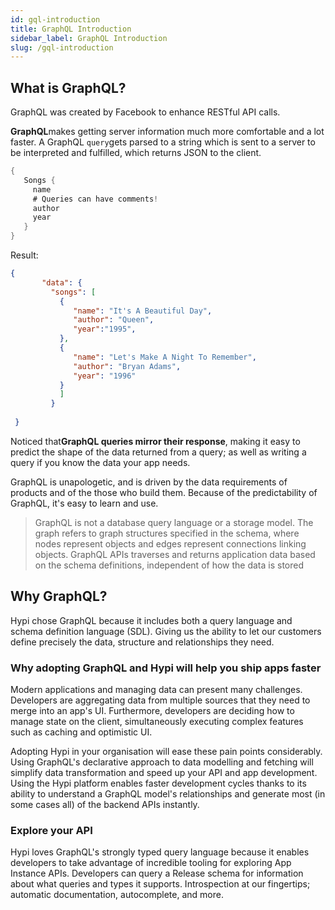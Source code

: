 ```yaml
---
id: gql-introduction
title: GraphQL Introduction
sidebar_label: GraphQL Introduction
slug: /gql-introduction 
---
```

## What is GraphQL?

GraphQL was created by Facebook to enhance RESTful API calls.

**GraphQL**makes getting server information much more comfortable and a lot faster. A GraphQL `query`gets parsed to a string which is sent to a server to be interpreted and fulfilled, which returns JSON to the client.

```java
{
   Songs {
     name
     # Queries can have comments!
     author
     year
   }
} 
```
Result:
```json
{
       "data": {
         "songs": [
           {
              "name": "It's A Beautiful Day",
              "author": "Queen",
              "year":"1995",
           },
           {
              "name": "Let's Make A Night To Remember",
              "author": "Bryan Adams",
              "year": "1996"
           }
           ]
         }
       
 }
```
Noticed that**GraphQL queries mirror their response**, making it easy to predict the shape of the data returned from a query; as well as writing a query if you know the data your app needs.

GraphQL is unapologetic, and is driven by the data requirements of products and of the those who build them. Because of the predictability of GraphQL, it's easy to learn and use.

> GraphQL is not a database query language or a storage model. The graph refers to graph structures specified in the schema, where nodes represent objects and edges represent connections linking objects. GraphQL APIs traverses and returns application data based on the schema definitions, independent of how the data is stored

## Why GraphQL?

Hypi chose GraphQL because it includes both a query language and schema definition language (SDL). Giving us the ability to let our customers define precisely the data, structure and relationships they need.

### Why adopting GraphQL and Hypi will help you ship apps faster

Modern applications and managing data can present many challenges. Developers are aggregating data from multiple sources that they need to merge into an app's UI. Furthermore, developers are deciding how to manage state on the client, simultaneously executing complex features such as caching and optimistic UI.

Adopting Hypi in your organisation will ease these pain points considerably. Using GraphQL's declarative approach to data modelling and fetching will simplify data transformation and speed up your API and app development. Using the Hypi platform enables faster development cycles thanks to its ability to understand a GraphQL model's relationships and generate most (in some cases all) of the backend APIs instantly.

### Explore your API

Hypi loves GraphQL's strongly typed query language because it enables developers to take advantage of incredible tooling for exploring App Instance APIs. Developers can query a Release schema for information about what queries and types it supports. Introspection at our fingertips; automatic documentation, autocomplete, and more.